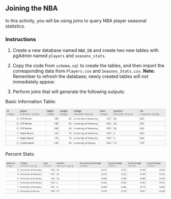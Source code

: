 ## Joining the NBA

In this activity, you will be using joins to query NBA player seasonal statistics.

### Instructions

1. Create a new database named `NBA_DB` and create two new tables with pgAdmin named `players` and `seasons_stats`.

2. Copy the code from `schema.sql`  to create the tables, and then import the corresponding data from `Players.csv` and `Seasons_Stats.csv`. **Note:** Remember to refresh the database; newly created tables will not immediately appear.

3. Perform joins that will generate the following outputs:

Basic Information Table:

![Basic Info](Images/basic_info.png)

  Percent Stats:

![Percent Stats](Images/percent_stats.png)
